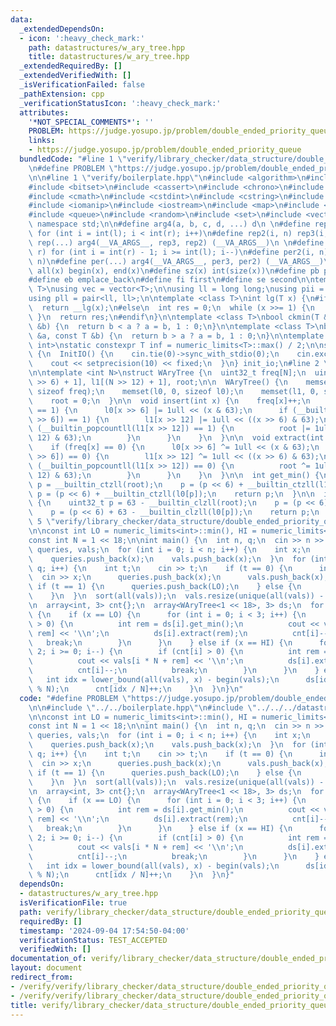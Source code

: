 ```yaml
---
data:
  _extendedDependsOn:
  - icon: ':heavy_check_mark:'
    path: datastructures/w_ary_tree.hpp
    title: datastructures/w_ary_tree.hpp
  _extendedRequiredBy: []
  _extendedVerifiedWith: []
  _isVerificationFailed: false
  _pathExtension: cpp
  _verificationStatusIcon: ':heavy_check_mark:'
  attributes:
    '*NOT_SPECIAL_COMMENTS*': ''
    PROBLEM: https://judge.yosupo.jp/problem/double_ended_priority_queue
    links:
    - https://judge.yosupo.jp/problem/double_ended_priority_queue
  bundledCode: "#line 1 \"verify/library_checker/data_structure/double_ended_priority_queue.test.cpp\"\
    \n#define PROBLEM \"https://judge.yosupo.jp/problem/double_ended_priority_queue\"\
    \n\n#line 1 \"verify/boilerplate.hpp\"\n#include <algorithm>\n#include <array>\n\
    #include <bitset>\n#include <cassert>\n#include <chrono>\n#include <climits>\n\
    #include <cmath>\n#include <cstdint>\n#include <cstring>\n#include <functional>\n\
    #include <iomanip>\n#include <iostream>\n#include <map>\n#include <numeric>\n\
    #include <queue>\n#include <random>\n#include <set>\n#include <vector>\n\nusing\
    \ namespace std;\n\n#define arg4(a, b, c, d, ...) d\n \n#define rep3(i, l, r)\
    \ for (int i = int(l); i < int(r); i++)\n#define rep2(i, n) rep3(i, 0, n)\n#define\
    \ rep(...) arg4(__VA_ARGS__, rep3, rep2) (__VA_ARGS__)\n \n#define per3(i, l,\
    \ r) for (int i = int(r) - 1; i >= int(l); i--)\n#define per2(i, n) per3(i, 0,\
    \ n)\n#define per(...) arg4(__VA_ARGS__, per3, per2) (__VA_ARGS__)\n\n#define\
    \ all(x) begin(x), end(x)\n#define sz(x) int(size(x))\n#define pb push_back\n\
    #define eb emplace_back\n#define fi first\n#define se second\n\ntemplate <class\
    \ T>\nusing vec = vector<T>;\n\nusing ll = long long;\nusing pii = pair<int, int>;\n\
    using pll = pair<ll, ll>;\n\ntemplate <class T>\nint lg(T x) {\n#if __has_builtin(__lg)\n\
    \  return __lg(x);\n#else\n  int res = 0;\n  while (x >>= 1) {\n    res++;\n \
    \ }\n  return res;\n#endif\n}\n\ntemplate <class T>\nbool ckmin(T &a, const T\
    \ &b) {\n  return b < a ? a = b, 1 : 0;\n}\n\ntemplate <class T>\nbool ckmax(T\
    \ &a, const T &b) {\n  return b > a ? a = b, 1 : 0;\n}\n\ntemplate <class T =\
    \ int>\nstatic constexpr T inf = numeric_limits<T>::max() / 2;\n\nstruct InitIO\
    \ {\n  InitIO() {\n    cin.tie(0)->sync_with_stdio(0);\n    cin.exceptions(cin.failbit);\n\
    \    cout << setprecision(10) << fixed;\n  }\n} init_io;\n#line 2 \"datastructures/w_ary_tree.hpp\"\
    \n\ntemplate <int N>\nstruct WAryTree {\n  uint32_t freq[N];\n  uint64_t l0[(N\
    \ >> 6) + 1], l1[(N >> 12) + 1], root;\n\n  WAryTree() {\n    memset(freq, 0,\
    \ sizeof freq);\n    memset(l0, 0, sizeof l0);\n    memset(l1, 0, sizeof l1);\n\
    \    root = 0;\n  }\n\n  void insert(int x) {\n    freq[x]++;\n    if (freq[x]\
    \ == 1) {\n      l0[x >> 6] |= 1ull << (x & 63);\n      if (__builtin_popcountll(l0[x\
    \ >> 6]) == 1) {\n        l1[x >> 12] |= 1ull << ((x >> 6) & 63);\n        if\
    \ (__builtin_popcountll(l1[x >> 12]) == 1) {\n          root |= 1ull << ((x >>\
    \ 12) & 63);\n        }\n      }\n    }\n  }\n\n  void extract(int x) {\n    freq[x]--;\n\
    \    if (freq[x] == 0) {\n      l0[x >> 6] ^= 1ull << (x & 63);\n      if (__builtin_popcountll(l0[x\
    \ >> 6]) == 0) {\n        l1[x >> 12] ^= 1ull << ((x >> 6) & 63);\n        if\
    \ (__builtin_popcountll(l1[x >> 12]) == 0) {\n          root ^= 1ull << ((x >>\
    \ 12) & 63);\n        }\n      }\n    }\n  }\n\n  int get_min() {\n    uint32_t\
    \ p = __builtin_ctzll(root);\n    p = (p << 6) + __builtin_ctzll(l1[p]);\n   \
    \ p = (p << 6) + __builtin_ctzll(l0[p]);\n    return p;\n  }\n\n  int get_max()\
    \ {\n    uint32_t p = 63 - __builtin_clzll(root);\n    p = (p << 6) + 63 - __builtin_clzll(l1[p]);\n\
    \    p = (p << 6) + 63 - __builtin_clzll(l0[p]);\n    return p;\n  }\n};\n#line\
    \ 5 \"verify/library_checker/data_structure/double_ended_priority_queue.test.cpp\"\
    \n\nconst int LO = numeric_limits<int>::min(), HI = numeric_limits<int>::max();\n\
    const int N = 1 << 18;\n\nint main() {\n  int n, q;\n  cin >> n >> q;\n  vector<int>\
    \ queries, vals;\n  for (int i = 0; i < n; i++) {\n    int x;\n    cin >> x;\n\
    \    queries.push_back(x);\n    vals.push_back(x);\n  }\n  for (int i = 0; i <\
    \ q; i++) {\n    int t;\n    cin >> t;\n    if (t == 0) {\n      int x;\n    \
    \  cin >> x;\n      queries.push_back(x);\n      vals.push_back(x);\n    } else\
    \ if (t == 1) {\n      queries.push_back(LO);\n    } else {\n      queries.push_back(HI);\n\
    \    }\n  }\n  sort(all(vals));\n  vals.resize(unique(all(vals)) - begin(vals));\n\
    \n  array<int, 3> cnt{};\n  array<WAryTree<1 << 18>, 3> ds;\n  for (int x : queries)\
    \ {\n    if (x == LO) {\n      for (int i = 0; i < 3; i++) {\n        if (cnt[i]\
    \ > 0) {\n          int rem = ds[i].get_min();\n          cout << vals[i * N +\
    \ rem] << '\\n';\n          ds[i].extract(rem);\n          cnt[i]--;\n       \
    \   break;\n        }\n      }\n    } else if (x == HI) {\n      for (int i =\
    \ 2; i >= 0; i--) {\n        if (cnt[i] > 0) {\n          int rem = ds[i].get_max();\n\
    \          cout << vals[i * N + rem] << '\\n';\n          ds[i].extract(rem);\n\
    \          cnt[i]--;\n          break;\n        }\n      }\n    } else {\n   \
    \   int idx = lower_bound(all(vals), x) - begin(vals);\n      ds[idx / N].insert(idx\
    \ % N);\n      cnt[idx / N]++;\n    }\n  }\n}\n"
  code: "#define PROBLEM \"https://judge.yosupo.jp/problem/double_ended_priority_queue\"\
    \n\n#include \"../../boilerplate.hpp\"\n#include \"../../../datastructures/w_ary_tree.hpp\"\
    \n\nconst int LO = numeric_limits<int>::min(), HI = numeric_limits<int>::max();\n\
    const int N = 1 << 18;\n\nint main() {\n  int n, q;\n  cin >> n >> q;\n  vector<int>\
    \ queries, vals;\n  for (int i = 0; i < n; i++) {\n    int x;\n    cin >> x;\n\
    \    queries.push_back(x);\n    vals.push_back(x);\n  }\n  for (int i = 0; i <\
    \ q; i++) {\n    int t;\n    cin >> t;\n    if (t == 0) {\n      int x;\n    \
    \  cin >> x;\n      queries.push_back(x);\n      vals.push_back(x);\n    } else\
    \ if (t == 1) {\n      queries.push_back(LO);\n    } else {\n      queries.push_back(HI);\n\
    \    }\n  }\n  sort(all(vals));\n  vals.resize(unique(all(vals)) - begin(vals));\n\
    \n  array<int, 3> cnt{};\n  array<WAryTree<1 << 18>, 3> ds;\n  for (int x : queries)\
    \ {\n    if (x == LO) {\n      for (int i = 0; i < 3; i++) {\n        if (cnt[i]\
    \ > 0) {\n          int rem = ds[i].get_min();\n          cout << vals[i * N +\
    \ rem] << '\\n';\n          ds[i].extract(rem);\n          cnt[i]--;\n       \
    \   break;\n        }\n      }\n    } else if (x == HI) {\n      for (int i =\
    \ 2; i >= 0; i--) {\n        if (cnt[i] > 0) {\n          int rem = ds[i].get_max();\n\
    \          cout << vals[i * N + rem] << '\\n';\n          ds[i].extract(rem);\n\
    \          cnt[i]--;\n          break;\n        }\n      }\n    } else {\n   \
    \   int idx = lower_bound(all(vals), x) - begin(vals);\n      ds[idx / N].insert(idx\
    \ % N);\n      cnt[idx / N]++;\n    }\n  }\n}"
  dependsOn:
  - datastructures/w_ary_tree.hpp
  isVerificationFile: true
  path: verify/library_checker/data_structure/double_ended_priority_queue.test.cpp
  requiredBy: []
  timestamp: '2024-09-04 17:54:50-04:00'
  verificationStatus: TEST_ACCEPTED
  verifiedWith: []
documentation_of: verify/library_checker/data_structure/double_ended_priority_queue.test.cpp
layout: document
redirect_from:
- /verify/verify/library_checker/data_structure/double_ended_priority_queue.test.cpp
- /verify/verify/library_checker/data_structure/double_ended_priority_queue.test.cpp.html
title: verify/library_checker/data_structure/double_ended_priority_queue.test.cpp
---
```

